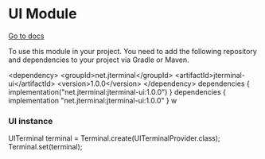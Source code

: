 # UI Module

[Go to docs](User-Interface-UI.md)

To use this module in your project.
You need to add the following repository and dependencies
to your project via Gradle or Maven.

<tabs>
<tab title="Maven">
<code-block lang="xml">
&lt;dependency&gt;
    &lt;groupId&gt;net.jterminal&lt;/groupId&gt;
    &lt;artifactId&gt;jterminal-ui&lt;/artifactId&gt;
    &lt;version&gt;1.0.0&lt;/version&gt;
 &lt;/dependency>
</code-block>
</tab>
<tab title="Gradle (Kotlin)">
<code-block lang="groovy">
dependencies {
    implementation("net.jterminal:jterminal-ui:1.0.0")
 }
</code-block>
</tab>
<tab title="Gradle (Groovy)">
<code-block lang="gradle">
dependencies {
    implementation "net.jterminal:jterminal-ui:1.0.0"
 }
</code-block>w
</tab>
</tabs>

### UI instance
<code-block lang="java">
UITerminal terminal = Terminal.create(UITerminalProvider.class);
Terminal.set(terminal);
</code-block>
